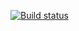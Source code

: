 [![Build status](https://ci.appveyor.com/api/projects/status/tg5btos9xeaig8ii?svg=true)](https://ci.appveyor.com/project/Dmitriy7438/dz23-1)